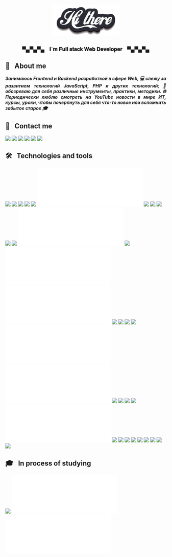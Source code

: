 <h1 align="center"><img src="https://github.com/ProMastersss/ProMastersss/blob/main/src/images/hi.png" /></h1>
<h3 align="center">▀▄▀▄▀▄ &nbsp;&nbsp; 𝐈`𝐦 𝐅𝐮𝐥𝐥 𝐬𝐭𝐚𝐜𝐤 𝐖𝐞𝐛 𝐃𝐞𝐯𝐞𝐥𝐨𝐩𝐞𝐫 &nbsp;&nbsp; ▀▄▀▄▀▄</h3>

## 💁 &nbsp; About me

<p align="justify" style="font-weight: bold;"><i>Занимаюсь Frontend и Backend разработкой в сфере Web, 💻 cлежу за развитием технологий JavaScript, PHP и других технологий; 👀 обозреваю для себя различные инструменты, практики, методики. 🌐 Периодически люблю смотреть на YouTube новости в мире ИТ, курсы, уроки, чтобы почерпнуть для себя что-то новое или вспомнить забытое старое 🎓</i></p>

## 📓 &nbsp; Contact me

<p>
<a href="mailto:promasters93@gmail.com"><img src="https://img.shields.io/badge/Gmail-D14836?style=for-the-badge&logo=gmail&logoColor=white" /></a>
<a href="https://t.me/ProMastersss"><img src="https://img.shields.io/badge/Telegram-2CA5E0?style=for-the-badge&logo=telegram&logoColor=white" /></a>
<a href="https://youtube.com/@ProMasters93"><img src="https://img.shields.io/badge/YouTube-FF0000?style=for-the-badge&logo=youtube&logoColor=white" /></a>
<a href="https://leetcode.com/promasters93/"><img src="https://img.shields.io/badge/-LeetCode-FFA116?style=for-the-badge&logo=LeetCode&logoColor=black" /></a>
<a href="https://www.codewars.com/users/ProMastersss"><img src="https://img.shields.io/badge/Codewars-B1361E?style=for-the-badge&logo=Codewars&logoColor=white" /></a>
<a href="https://github.com/ProMastersss"><img src="https://img.shields.io/badge/GitHub-100000?style=for-the-badge&logo=github&logoColor=white" /></a>
</p>

## 🛠 &nbsp; Technologies and tools

  <!-- width="120" height="44" -->
<span align="center">
  <img src="https://readme-components.vercel.app/api?component=logo&logo=javascript&desc=JavaScript&textfill=ffffff&fill=111111&svgfill=F7DF1E" />
  <img src="https://readme-components.vercel.app/api?component=logo&logo=typescript&desc=TypeScript&textfill=ffffff&fill=111111&svgfill=3178C6" />
  <img src="https://readme-components.vercel.app/api?component=logo&logo=react&textfill=ffffff&fill=111111&svgfill=61DAFB" />
  <img src="https://readme-components.vercel.app/api?component=logo&logo=angular&textfill=ffffff&fill=111111&svgfill=DD0031" />
  <img src="https://readme-components.vercel.app/api?component=logo&logo=reactivex&&desc=RxJS&textfill=ffffff&fill=111111&svgfill=B7178C" />
  <img src="https://github.com/ProMastersss/ProMastersss/blob/main/src/images/tech/Next.svg" />
  <img src="https://readme-components.vercel.app/api?component=logo&logo=redux&textfill=ffffff&fill=111111&svgfill=764ABC" />
  <img src="https://readme-components.vercel.app/api?component=logo&logo=webpack&textfill=ffffff&fill=111111&svgfill=8DD6F9" />
  <img src="https://readme-components.vercel.app/api?component=logo&logo=html5&&desc=HTML&textfill=ffffff&fill=111111&svgfill=E34F26" />
  <img src="https://readme-components.vercel.app/api?component=logo&logo=css3&&desc=CSS&textfill=ffffff&fill=111111&svgfill=1572B6" />
  <img src="https://readme-components.vercel.app/api?component=logo&logo=sass&textfill=ffffff&fill=111111&svgfill=CC6699" />
  <img src="https://github.com/ProMastersss/ProMastersss/blob/main/src/images/tech/Less.svg" />
  <img src="https://readme-components.vercel.app/api?component=logo&logo=graphql&desc=GraphQl&textfill=ffffff&fill=111111&svgfill=E10098" />
  <img src="https://github.com/ProMastersss/ProMastersss/blob/main/src/images/tech/Node.svg" />
  <img src="https://github.com/ProMastersss/ProMastersss/blob/main/src/images/tech/Sequelize.svg" />
  <img src="https://readme-components.vercel.app/api?component=logo&logo=nestjs&desc=Nest&textfill=ffffff&fill=111111&svgfill=E0234E" />
  <img src="https://readme-components.vercel.app/api?component=logo&logo=jest&textfill=ffffff&fill=111111&svgfill=C21325" />
  <img src="https://readme-components.vercel.app/api?component=logo&logo=php&desc=PHP&textfill=ffffff&fill=111111&svgfill=777BB4" />
  <img src="https://readme-components.vercel.app/api?component=logo&logo=laravel&textfill=ffffff&fill=111111&svgfill=FF2D20" />
  <img src="https://github.com/ProMastersss/ProMastersss/blob/main/src/images/tech/PHPUnit.svg" />
  <img src="https://github.com/ProMastersss/ProMastersss/blob/main/src/images/tech/Codeception.svg" />
  <img src="https://readme-components.vercel.app/api?component=logo&logo=nginx&desc=NGINX&textfill=ffffff&fill=111111&svgfill=009639" />
  <img src="https://readme-components.vercel.app/api?component=logo&logo=mysql&textfill=ffffff&fill=111111&svgfill=4479A1" />
  <img src="https://readme-components.vercel.app/api?component=logo&logo=postgresql&desc=PostgreSql&textfill=ffffff&fill=111111&svgfill=4169E1" />
  <img src="https://readme-components.vercel.app/api?component=logo&logo=mongodb&desc=MongoDB&textfill=ffffff&fill=111111&svgfill=47A248" />
  <img src="https://github.com/ProMastersss/ProMastersss/blob/main/src/images/tech/ClickHouse.svg" />
  <img src="https://readme-components.vercel.app/api?component=logo&logo=docker&textfill=ffffff&fill=111111&svgfill=2496ED" />
  <img src="https://readme-components.vercel.app/api?component=logo&logo=gitlab&desc=GitLab&textfill=ffffff&fill=111111&svgfill=FC6D26" />
  <img src="https://readme-components.vercel.app/api?component=logo&logo=github&desc=GitHub&textfill=ffffff&fill=111111&svgfill=ffffff" />
  <img src="https://readme-components.vercel.app/api?component=logo&logo=jira&textfill=ffffff&fill=111111&svgfill=0052CC" />
  <img src="https://readme-components.vercel.app/api?component=logo&logo=confluence&textfill=ffffff&fill=111111&svgfill=172B4D" />
  <img src="https://readme-components.vercel.app/api?component=logo&logo=prettier&textfill=ffffff&fill=111111&svgfill=F7B93E" />
  <img src="https://readme-components.vercel.app/api?component=logo&logo=eslint&textfill=ffffff&fill=111111&svgfill=4B32C3" />
  <img src="https://readme-components.vercel.app/api?component=logo&logo=googlechrome&desc=Google%20Chrome&textfill=ffffff&fill=111111&svgfill=4285F4" />
  <img src="https://readme-components.vercel.app/api?component=logo&logo=linux&textfill=ffffff&fill=111111&svgfill=FCC624" />
</span>

## 🎓 &nbsp; In process of studying

<span>
  <img src="https://readme-components.vercel.app/api?component=logo&logo=angularuniversal&desc=Angular%20Universal&textfill=ffffff&fill=111111&svgfill=00ACC1" />
  <img src="https://github.com/ProMastersss/ProMastersss/blob/main/src/images/tech/Vue.svg" />
  <!-- <img src="https://github.com/ProMastersss/ProMastersss/blob/main/src/images/tech/Nuxt.svg" /> -->
  <img src="https://github.com/ProMastersss/ProMastersss/blob/main/src/images/tech/gRPC.svg" />
</span>
